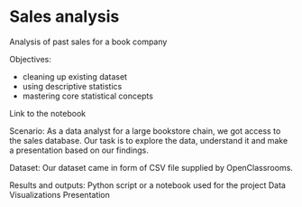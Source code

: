 # Sales analysis
Analysis of past sales for a book company

Objectives:
- cleaning up existing dataset
- using descriptive statistics
- mastering core statistical concepts

Link to the notebook

Scenario:
As a data analyst for a large bookstore chain, we got access to the sales database. Our task is to explore the data, understand it and make a presentation based on our findings.

Dataset:
Our dataset came in form of CSV file supplied by OpenClassrooms.

Results and outputs:
Python script or a notebook used for the project
Data Visualizations
Presentation
